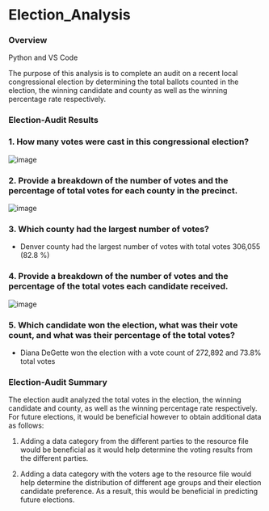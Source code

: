 # Election_Analysis

### Overview

Python and VS Code

The purpose of this analysis is to complete an audit on a recent local congressional election by determining the total ballots counted in the election, the winning candidate and county as well as the winning percentage rate respectively. 

### Election-Audit Results

### 1. How many votes were cast in this congressional election?

![image](https://user-images.githubusercontent.com/89875689/150648531-6b9c0f7b-645b-4b79-9bc2-3d3804213c74.png)


### 2. Provide a breakdown of the number of votes and the percentage of total votes for each county in the precinct.

![image](https://user-images.githubusercontent.com/89875689/150648562-70b5d4ec-aeb3-4ebf-bcb1-7df388dfeca8.png)


### 3. Which county had the largest number of votes?

-	Denver county had the largest number of votes with total votes 306,055 (82.8 %) 

### 4. Provide a breakdown of the number of votes and the percentage of the total votes each candidate received.

![image](https://user-images.githubusercontent.com/89875689/150648586-2cfa61ff-f303-4b02-b712-d90b1fa7cba1.png)


### 5. Which candidate won the election, what was their vote count, and what was their percentage of the total votes?

-	Diana DeGette won the election with a vote count of 272,892 and 73.8% total votes



### Election-Audit Summary

The election audit analyzed the total votes in the election, the winning candidate and county, as well as the winning percentage rate respectively. For future elections, it would be beneficial however to obtain additional data as follows:

1.	Adding a data category from the different parties to the resource file would be beneficial as it would help determine the voting results from the different parties.

2.	Adding a data category with the voters age to the resource file would help determine the distribution of different age groups and their election candidate preference. As a result, this would be beneficial in predicting future elections.


